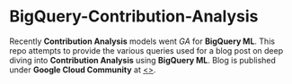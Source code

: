 # BigQuery-Contribution-Analysis

Recently **Contribution Analysis** models went *GA* for **BigQuery ML**. This repo attempts to provide the various queries used for a blog post on deep diving into **Contribution Analysis** using **BigQuery ML**. 
Blog is published under **Google Cloud Community** at  [<<Link>>](https://medium.com/google-cloud/unmasking-the-why-a-deep-dive-into-contribution-analysis-with-bigquery-2c6b32ed9933).
